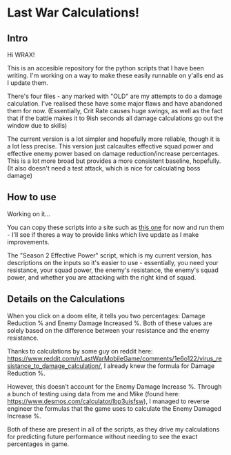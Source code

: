 # Last War Calculations!

## Intro
Hi WRAX!

This is an accesible repository for the python scripts that  I have been writing. I'm working on a way to make these easily runnable on y'alls end as I update them. 

There's four files - any marked with "OLD" are my attempts to do a damage calculation. I've realised these have some major flaws and have abandoned them for now. (Essentially, Crit Rate causes huge swings, as well as the fact that if the battle makes it to 9ish seconds all damage calculations go out the window due to skills)

The current version is a lot simpler and hopefully more reliable, though it is a lot less precise. This version just calcaultes effective squad power and effective enemy power based on damage reduction/increase percentages. This is a lot more broad but provides a more consistent baseline, hopefully. (It also doesn't need a test attack, which is nice for calculating boss damage)

## How to use
Working on it...

You can copy these scripts into a site such as [this one](https://www.online-python.com/) for now and run them - I'll see if theres a way to provide links which live update as I make improvements.

The "Season 2 Effective Power" script, which is my current version, has descriptions on the inputs so it's easier to use - essentially, you need your resistance, your squad power, the enemy's resistance, the enemy's squad power, and whether you are attacking with the right kind of squad. 

## Details on the Calculations
When you click on a doom elite, it tells you two percentages: Damage Reduction % and Enemy Damage Increased %. Both of these values are solely based on the difference between your resistance and the enemy resistance. 

Thanks to calculations by some guy on reddit here: https://www.reddit.com/r/LastWarMobileGame/comments/1e6o122/virus_resistance_to_damage_calculation/, I already knew the formula for Damage Reduction %.

However, this doesn't account for the Enemy Damage Increase %. Through a bunch of testing using data from me and Mike (found here: https://www.desmos.com/calculator/lbp3uisfsw), I managed to reverse engineer the formulas that the game uses to calculate the Enemy Damaged Increase %. 

Both of these are present in all of the scripts, as they drive my calculations for predicting future performance without needing to see the exact percentages in game.